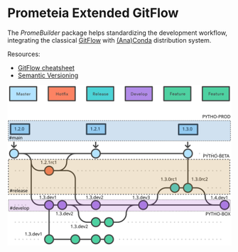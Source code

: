 # Prometeia Extended GitFlow

The *PromeBuilder* package helps standardizing the development workflow, integrating the classical [GitFlow](https://nvie.com/posts/a-successful-git-branching-model/) with [(Ana)Conda](https://anaconda.org) distribution system.

Resources:
- [GitFlow cheatsheet](https://danielkummer.github.io/git-flow-cheatsheet/)
- [Semantic Versioning](https://semver.org/)

![Prometeia Extended GitFlow](./giflow-full-pytho.svg)
